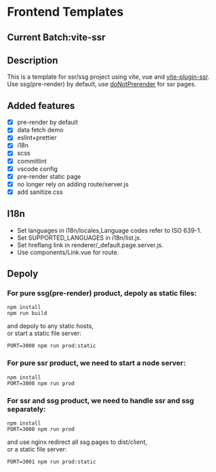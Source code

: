 # Frontend Templates

## Current Batch:vite-ssr

## Description

This is a template for ssr/ssg project using vite, vue and [vite-plugin-ssr](https://vite-plugin-ssr.com/).  
Use ssg(pre-render) by default, use [doNotPrerender](https://vite-plugin-ssr.com/doNotPrerender) for ssr pages.

## Added features

- [x] pre-render by default
- [x] data fetch demo
- [x] eslint+prettier
- [x] i18n
- [x] scss
- [x] commitlint
- [x] vscode config
- [x] pre-render static page
- [x] no longer rely on adding route/server.js
- [x] add sanitize.css

## I18n

- Set languages in i18n/locales,Language codes refer to ISO 639-1.
- Set SUPPORTED_LANGUAGES in i18n/list.js.
- Set hreflang link in renderer/\_default.page.server.js.
- Use components/Link.vue for route.

## Depoly

### For pure ssg(pre-render) product, depoly as static files:

```shell
npm install
npm run build
```

and depoly to any static hosts,  
or start a static file server:

```shell
PORT=3000 npm run prod:static
```

### For pure ssr product, we need to start a node server:

```shell
npm install
PORT=3000 npm run prod
```

### For ssr and ssg product, we need to handle ssr and ssg separately:

```shell
npm install
PORT=3000 npm run prod
```

and use nginx redirect all ssg pages to dist/client,  
or a static file server:

```shell
PORT=3001 npm run prod:static
```
